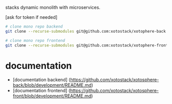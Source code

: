 stacks dynamic monolith with microservices.

[ask for token if needed]

``` bash
# clone mono repo backend
git clone --recurse-submodules git@github.com:xotostack/xotophere-back.git > /dev/null # to import all front services into the monorepo

# clone mono repo frontend
git clone --recurse-submodules git@github.com:xotostack/xotophere-front.git > /dev/null # to import all back services into the monorepo
```

# documentation
- [documentation backend] (https://github.com/xotostack/xotosphere-back/blob/development/README.md)
- [documentation frontend] (https://github.com/xotostack/xotosphere-front/blob/development/README.md)

